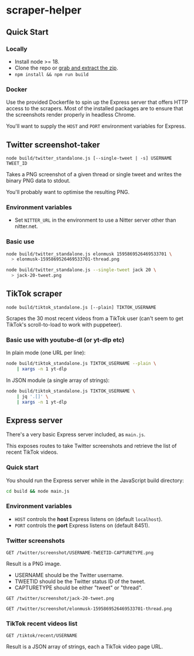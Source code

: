 # scraper-helper

## Quick Start

### Locally

- Install node >= 18.
- Clone the repo or [grab and extract the zip][zip].
- `npm install && npm run build`

[zip]: https://github.com/GeraniumKF/scraper-helper/archive/refs/heads/main.zip

### Docker

Use the provided Dockerfile to spin up the Express server that offers HTTP
access to the scrapers. Most of the installed packages are to ensure that the
screenshots render properly in headless Chrome.

You'll want to supply the `HOST` and `PORT` environment variables for Express.

## Twitter screenshot-taker

`node build/twitter_standalone.js [--single-tweet | -s] USERNAME TWEET_ID`

Takes a PNG screenshot of a given thread or single tweet and writes the binary
PNG data to stdout.

You'll probably want to optimise the resulting PNG.

### Environment variables

- Set `NITTER_URL` in the environment to use a Nitter server other than nitter.net.

### Basic use

```bash
node build/twitter_standalone.js elonmusk 1595869526469533701 \
  > elonmusk-1595869526469533701-thread.png

node build/twitter_standalone.js --single-tweet jack 20 \
  > jack-20-tweet.png
```

## TikTok scraper

`node build/tiktok_standalone.js [--plain] TIKTOK_USERNAME`

Scrapes the 30 most recent videos from a TikTok user (can't seem to get
TikTok's scroll-to-load to work with puppeteer).

### Basic use with youtube-dl (or yt-dlp etc)

In plain mode (one URL per line):

```bash
node build/tiktok_standalone.js TIKTOK_USERNAME --plain \
    | xargs -n 1 yt-dlp
```

In JSON module (a single array of strings):

```bash
node build/tiktok_standalone.js TIKTOK_USERNAME \
    | jq '.[]' \
    | xargs -n 1 yt-dlp
```

## Express server

There's a very basic Express server included, as `main.js`.

This exposes routes to take Twitter screenshots and retrieve the list of recent
TikTok videos.

### Quick start

You should run the Express server while in the JavaScript build directory:

```bash
cd build && node main.js
```

### Environment variables

- `HOST` controls the **host** Express listens on (default `localhost`).
- `PORT` controls the **port** Express listens on (default 8451).

### Twitter screenshots

`GET /twitter/screenshot/USERNAME-TWEETID-CAPTURETYPE.png`

Result is a PNG image.

- USERNAME should be the Twitter username.
- TWEETID should be the Twitter status ID of the tweet.
- CAPTURETYPE should be either "tweet" or "thread".

```HTTP
GET /twitter/screenshot/jack-20-tweet.png

GET /twitter/screenshot/elonmusk-1595869526469533701-thread.png
```

### TikTok recent videos list

`GET /tiktok/recent/USERNAME`

Result is a JSON array of strings, each a TikTok video page URL.
